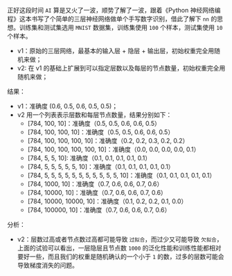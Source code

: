 正好这段时间 `AI` 算是又火了一波，顺势了解了一波，跟着《Python 神经网络编程》这本书写了个简单的三层神经网络做单个手写数字识别，借此了解下 `nn` 的思想。训练集和测试集选用 `MNIST` 数据集，训练集使用 `100` 个样本，测试集使用 `10` 个样本。 


- v1：原始的三层网络，最基本的输入层 + 隐层 + 输出层，初始权重完全用随机来做；
- v2: 在 v1 的基础上扩展到可以指定层数以及每层的节点数量，初始权重完全用随机来做；


结果：


- v1：准确度 (0.6, 0.5, 0.6, 0.5, 0.5)；
- v2 用一个列表表示层数和每层节点数量，结果分别如下：
  - [784, 100, 10]：准确度（0.5, 0.5, 0.6, 0.6, 0.5）
  - [784, 100, 100, 10]：准确度（0.5, 0.5, 0.6, 0.6, 0.5）
  - [784, 100, 100, 100, 10]：准确度（0.2, 0.2, 0.3, 0.2, 0.2）
  - [784, 100, 100, 100, 100, 10]：准确度（0.0, 0.0, 0.0, 0.0, 0.1）
  - [784, 5, 5, 10]: 准确度（0.1, 0.1, 0.1, 0.1, 0.1）
  - [784, 5, 5, 5, 5, 5, 10]：准确度（0.1, 0.1, 0.1, 0.1, 0.1）
  - [784, 5, 5, 5, 5, 5, 5, 5, 5, 5, 5, 5, 10]：准确度（0.1, 0.1, 0.1, 0.1, 0.1）
  - [784, 1000, 10]：准确度（0.7, 0.6, 0.6, 0.7, 0.6）
  - [784, 10000, 10]：准确度（0.7, 0.6, 0.6, 0.7, 0.6）
  - [784, 10000, 10000, 10]：准确度（0.1, 0.2, 0.2, 0.1, 0.0）
  - [784, 100000, 10]：准确度（0.7, 0.6, 0.6, 0.7, 0.6）


分析：

- v2：层数过高或者节点数过高都可能导致 `过拟合`，而过少又可能导致 `欠拟合`，上面的试验可以看出，一层隐层且节点数 `1000` 的泛化性能和训练性能都相对要好一些，而且我们的权重是随机确认的一个小于 `1` 的数，过多的层数可能会导致梯度消失的问题。
